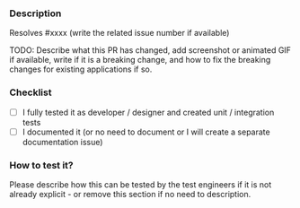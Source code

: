 ### Description

Resolves #xxxx (write the related issue number if available)

TODO: Describe what this PR has changed, add screenshot or animated GIF if available, write if it is a breaking change, and how to fix the breaking changes for existing applications if so.

### Checklist

- [ ] I fully tested it as developer / designer and created unit / integration tests
- [ ] I documented it (or no need to document or I will create a separate documentation issue)

### How to test it?

Please describe how this can be tested by the test engineers if it is not already explicit - or remove this section if no need to description.
